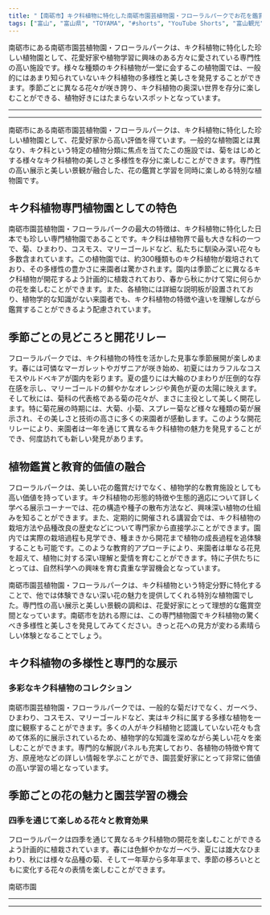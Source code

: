 ```yaml
---
title: "【南砺市】キク科植物に特化した南砺市園芸植物園・フローラルパークでお花を鑑賞"
tags: ["富山", "富山県", "TOYAMA", "#shorts", "YouTube Shorts", "富山観光", "富山旅行", "北陸観光", "南砺市", "県西部", "富山県の観光スポット", "富山県でおすすめの場所", "富山県の見どころ"]
---
```


南砺市にある南砺市園芸植物園・フローラルパークは、キク科植物に特化した珍しい植物園として、花愛好家や植物学習に興味のある方々に愛されている専門性の高い施設です。様々な種類のキク科植物が一堂に会するこの植物園では、一般的にはあまり知られていないキク科植物の多様性と美しさを発見することができます。季節ごとに異なる花々が咲き誇り、キク科植物の奥深い世界を存分に楽しむことができる、植物好きにはたまらないスポットとなっています。

---

<!-- 🎥 YouTube動画埋め込み -->
<!-- No YouTube URL provided -->

---

南砺市にある南砺市園芸植物園・フローラルパークは、キク科植物に特化した珍しい植物園として、花愛好家から高い評価を得ています。一般的な植物園とは異なり、キク科という特定の植物分類に焦点を当てたこの施設では、菊をはじめとする様々なキク科植物の美しさと多様性を存分に楽しむことができます。専門性の高い展示と美しい景観が融合した、花の鑑賞と学習を同時に楽しめる特別な植物園です。

## キク科植物専門植物園としての特色

南砺市園芸植物園・フローラルパークの最大の特徴は、キク科植物に特化した日本でも珍しい専門植物園であることです。キク科は植物界で最も大きな科の一つで、菊、ひまわり、コスモス、マリーゴールドなど、私たちに馴染み深い花々も多数含まれています。この植物園では、約300種類ものキク科植物が栽培されており、その多様性の豊かさに来園者は驚かされます。園内は季節ごとに異なるキク科植物が開花するよう計画的に植栽されており、春から秋にかけて常に何らかの花を楽しむことができます。また、各植物には詳細な説明板が設置されており、植物学的な知識がない来園者でも、キク科植物の特徴や違いを理解しながら鑑賞することができるよう配慮されています。

## 季節ごとの見どころと開花リレー

フローラルパークでは、キク科植物の特性を活かした見事な季節展開が楽しめます。春には可憐なマーガレットやガザニアが咲き始め、初夏にはカラフルなコスモスやルドベキアが園内を彩ります。夏の盛りには大輪のひまわりが圧倒的な存在感を示し、マリーゴールドの鮮やかなオレンジや黄色が夏の太陽に映えます。そして秋には、菊科の代表格である菊の花々が、まさに主役として美しく開花します。特に菊花展の時期には、大菊、小菊、スプレー菊など様々な種類の菊が展示され、その美しさと技術の高さに多くの来園者が感動します。このような開花リレーにより、来園者は一年を通じて異なるキク科植物の魅力を発見することができ、何度訪れても新しい発見があります。

## 植物鑑賞と教育的価値の融合

フローラルパークは、美しい花の鑑賞だけでなく、植物学的な教育施設としても高い価値を持っています。キク科植物の形態的特徴や生態的適応について詳しく学べる展示コーナーでは、花の構造や種子の散布方法など、興味深い植物の仕組みを知ることができます。また、定期的に開催される講習会では、キク科植物の栽培方法や品種改良の歴史などについて専門家から直接学ぶことができます。園内では実際の栽培過程も見学でき、種まきから開花まで植物の成長過程を追体験することも可能です。このような教育的アプローチにより、来園者は単なる花見を超えて、植物に対する深い理解と愛情を育むことができます。特に子供たちにとっては、自然科学への興味を育む貴重な学習機会となっています。

南砺市園芸植物園・フローラルパークは、キク科植物という特定分野に特化することで、他では体験できない深い花の魅力を提供してくれる特別な植物園でした。専門性の高い展示と美しい景観の調和は、花愛好家にとって理想的な鑑賞空間となっています。南砺市を訪れる際には、この専門植物園でキク科植物の驚くべき多様性と美しさを発見してみてください。きっと花への見方が変わる素晴らしい体験となることでしょう。

## キク科植物の多様性と専門的な展示

### 多彩なキク科植物のコレクション

南砺市園芸植物園・フローラルパークでは、一般的な菊だけでなく、ガーベラ、ひまわり、コスモス、マリーゴールドなど、実はキク科に属する多様な植物を一度に観察することができます。多くの人がキク科植物と認識していない花々も含めて体系的に展示されているため、植物学的な知識を深めながら美しい花々を楽しむことができます。専門的な解説パネルも充実しており、各植物の特徴や育て方、原産地などの詳しい情報を学ぶことができ、園芸愛好家にとって非常に価値の高い学習の場となっています。

## 季節ごとの花の魅力と園芸学習の機会

### 四季を通じて楽しめる花々と教育効果

フローラルパークは四季を通じて異なるキク科植物の開花を楽しむことができるよう計画的に植栽されています。春には色鮮やかなガーベラ、夏には雄大なひまわり、秋には様々な品種の菊、そして一年草から多年草まで、季節の移ろいとともに変化する花々の表情を楽しむことができます。

南砺市園

---

<!-- 🗺 Googleマップ（自動表示: page.tsxで地域名から自動生成） -->

<!-- 📍 宿泊リンク（自動表示: page.tsxで地域別リンクを自動生成）
     - タイトルから地域名を抽出
     - JTB / 楽天トラベル / じゃらん / 一休.com 対応
     - 環境変数でプロバイダー切替可能
-->

<!-- 📚 関連記事（自動表示: page.tsxで同カテゴリから2件自動選択） -->

<!-- 🏷️ タグ（自動表示: page.tsxで記事最下部に自動配置） -->

---

<!--
【記事文字数ルール】
- 基本文字数: 最低1000文字以上
- 推奨文字数: 1000〜1500文字（スマホ読みやすさ最優先）
- 上限なし: 情報量的に必要な場合は1500文字や2000文字を超えても良い
- 判断基準: 読者にとって価値ある情報を過不足なく提供できる文字数

【記事構成の最終形】
1. タイトル・動画・本文
2. まとめ
3. Googleマップ（見出しなし、マップのみ自動表示）
4. **宿泊リンク（地域別自動生成）** ← 2025年10月7日追加
5. 関連記事（H3、同カテゴリから2件自動選択）
6. タグ（記事最下部に自動表示）
7. ナビゲーションボタン

【宿泊リンクシステム仕様】
- タイトルから地域名を自動抽出（【〇〇市】形式優先）
- 北陸地方地域辞書: 富山/石川/福井の主要都市対応
- 対応プロバイダー: JTB（既定）/ 楽天トラベル / じゃらん / 一休.com
- 環境変数で切替: NEXT_PUBLIC_DEFAULT_TRAVEL_PROVIDER
- URLテンプレート: 地域名自動エンコード + アフィリエイトID挿入
- 配置位置: Googleマップ直後、関連記事より前

【自動生成セクション】
※以下はpage.tsxで自動生成されるため、記事本文には含めない
- Googleマップ: タイトル【】内の地域名から生成
- 宿泊リンク: 地域名抽出 → Deeplink生成 → スタイル適用
- 関連記事: 同カテゴリから2件を自動選択・リンク化
- タグ: 記事データから最下部に自動配置

【削除済みセクション】
※アクセス方法・周辺情報・公式リンクセクションは不要（2025年10月5日削除）

【AdSense・アフィリエイト】
- Google AdSense: 全ページ自動読み込み（layout.tsx）
- アフィリエイトスクリプト: AffilScript（layout.tsx）
- data-affil属性での動的リンク変換機能あり（現在は宿泊リンクで代替）

【最終更新】2025年10月7日 - 地域別宿泊リンク自動生成システム実装
-->
